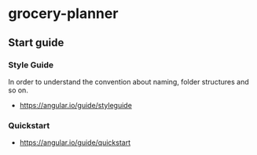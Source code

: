 # grocery-planner

## Start guide

### Style Guide
In order to understand the convention about naming, folder structures and so on.
- https://angular.io/guide/styleguide

### Quickstart
- https://angular.io/guide/quickstart
